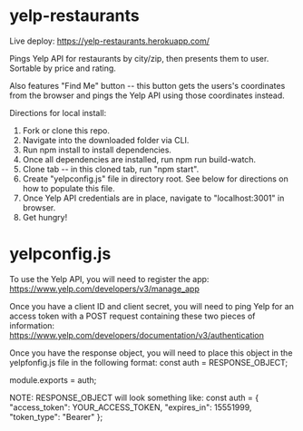 # yelp-restaurants

Live deploy:
https://yelp-restaurants.herokuapp.com/

Pings Yelp API for restaurants by city/zip, then presents them to user. Sortable by price and rating. 

Also features "Find Me" button -- this button gets the users's coordinates from the browser and pings the Yelp API using those coordinates instead.

Directions for local install:

1. Fork or clone this repo.
2. Navigate into the downloaded folder via CLI.
3. Run npm install to install dependencies.
4. Once all dependencies are installed, run npm run build-watch.
5. Clone tab -- in this cloned tab, run "npm start".
6. Create "yelpconfig.js" file in directory root. See below for directions on how to populate this file.
6. Once Yelp API credentials are in place, navigate to "localhost:3001" in browser.
7. Get hungry!

# yelpconfig.js

To use the Yelp API, you will need to register the app:
https://www.yelp.com/developers/v3/manage_app

Once you have a client ID and client secret, you will need to ping Yelp for an access token with a POST request containing these two pieces of information:
https://www.yelp.com/developers/documentation/v3/authentication

Once you have the response object, you will need to place this object in the yelpfonfig.js file in the following format:
const auth = RESPONSE_OBJECT;

module.exports = auth;

NOTE: RESPONSE_OBJECT will look something like:
const auth = {
  "access_token": YOUR_ACCESS_TOKEN,
  "expires_in": 15551999,
  "token_type": "Bearer"
};

